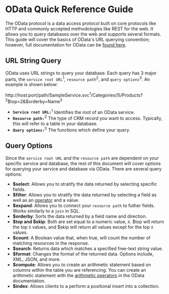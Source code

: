 # OData Quick Reference Guide

The OData protocol is a data access protocol built on core protocols like HTTP and commonly accepted methodologies like REST for the web. It allows you to query databases over the web and supports several formats. This guide will cover the basics of OData's URL querying convention; however, full documentation for OData can be [found here](odata.org/documentation). 

## URL String Query

OData uses URL strings to query your database. Each query has 3 major parts, the `service root URL`<sup>1</sup>, `resource path`<sup>2</sup>, and `query options`<sup>3</sup>. An example is shown below:

http://host:port/path/SampleService.svc<sup>1</sup>/Categories(1)/Products?<sup>2</sup>$top=2&$orderby=Name<sup>3</sup>

- **`Service root URL:`**<sup>1</sup> Identifies the root of an OData service. 
- **`Resource path:`**<sup>2</sup> The type of CRM record you want to access. Typically, this will refer to a table in your database.
- **`Query options:`**<sup>3</sup> The functions which define your query.

## Query Options

Since the `service root URL` and the `resource path` are dependent on your specific service and database, the rest of this document will cover options for querying your service and database via OData. There are several query options:

- **$select**: Allows you to stratify the data returned by selecting specific fields. 
- **$filter**: Allows you to stratify the data returned by selecting a field as well as an [operator](docs.oasis-open.org/odata/odata/v4.01/odata-v4.01-part2-url-conventions.html#_Toc31360957) and a value.
- **$expand**: Allows you to connect your `resource path` to futher fields. Works similarly to a `join` in SQL.
- **$orderby**: Sorts the data returned by a field name and direction.
- **$top and $skip**: Both are set equal to a numeric value, `X`. $top will return the top `X` values, and $skip will return all values except for the top `X` values.
- **$count**: A Boolean value that, when true, will count the number of matching resources in the response.
- **$search**: Returns data which matches a specified free-text string value.
- **$format**: Changes the format of the returned data. Options include, XML, JSON, and more.
- **$compute**: Allows you to create an arithmetic statement based on columns within the table you are referencing. You can create an arithmetic statement with the [arithmetic operators](docs.oasis-open.org/odata/odata/v4.01/odata-v4.01-part2-url-conventions.html#Toc31360970) in the OData documentation.
- **$index**: Allows clients to a perform a positional insert into a collection.
